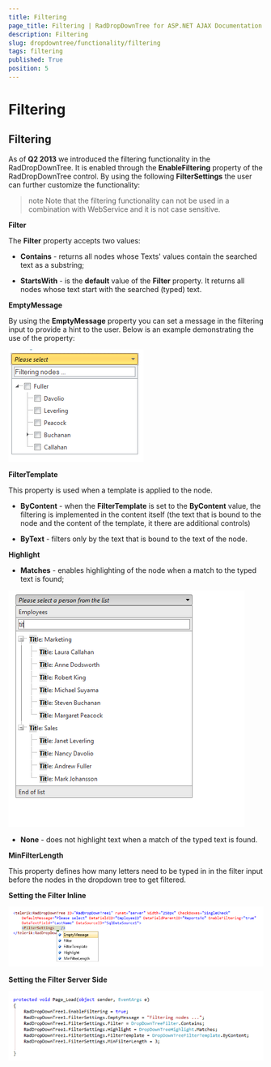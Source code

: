 ```yaml
---
title: Filtering
page_title: Filtering | RadDropDownTree for ASP.NET AJAX Documentation
description: Filtering
slug: dropdowntree/functionality/filtering
tags: filtering
published: True
position: 5
---
```


# Filtering



## Filtering

As of **Q2 2013** we introduced the filtering functionality in the RadDropDownTree. It is enabled through the **EnableFiltering** property of the RadDropDownTree control. By using the following **FilterSettings** the user can further customize the functionality:

>note Note that the filtering functionality can not be used in a combination with WebService and it is not case sensitive.
>


**Filter**

The **Filter** property accepts two values:

* **Contains** - returns all nodes whose Texts' values contain the searched text as a substring;

* **StartsWith** - is the **default** value of the **Filter** property. It returns all nodes whose text start with the searched (typed) text.

**EmptyMessage**

By using the **EmptyMessage** property you can set a message in the filtering input to provide a hint to the user. Below is an example demonstrating the use of the property:

![dropdowntree empty message](images/dropdowntree_empty_message.png)

**FilterTemplate**

This property is used when a template is applied to the node.

* **ByContent** - when the **FilterTemplate** is set to the **ByContent** value, the filtering is implemented in the content itself (the text that is bound to the node and the content of the template, it there are additional controls)

* **ByText** - filters only by the text that is bound to the text of the node.

**Highlight**

* **Matches** - enables highlighting of the node when a match to the typed text is found;

![HighlightText on Filtering](images/dropdowntree-highlight.png)

* **None** - does not highlight text when a match of the typed text is found.

**MinFilterLength**

This property defines how many letters need to be typed in in the filter input before the nodes in the dropdown tree to get filtered.

**Setting the Filter Inline**

![dropdowntree inline filtering](images/dropdowntree_inline_filtering.png)

**Setting the Filter Server Side**

![dropdpwntree server side filtering](images/dropdpwntree_server_side_filtering.png)
